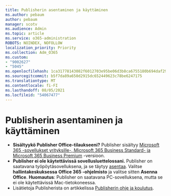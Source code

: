 ```yaml
---
title: Publisherin asentaminen ja käyttäminen
ms.author: pebaum
author: pebaum
manager: scotv
ms.audience: Admin
ms.topic: article
ms.service: o365-administration
ROBOTS: NOINDEX, NOFOLLOW
localization_priority: Priority
ms.collection: Adm_O365
ms.custom:
- "9002627"
- "5045"
ms.openlocfilehash: 1ca31778143082f6012703e95be06d3b8ca6755180b694daf29f7fda0c64532f
ms.sourcegitcommit: b5f7da89a650d2915dc652449623c78be6247175
ms.translationtype: MT
ms.contentlocale: fi-FI
ms.lasthandoff: 08/05/2021
ms.locfileid: "54067477"
---
```

# <a name="install-and-use-publisher"></a>Publisherin asentaminen ja käyttäminen

- **Sisältyykö Publisher Office-tilaukseeni?** Publisher sisältyy [Microsoft 365 -sovellukset yrityksille-, Microsoft 365 Business Standard- ja Microsoft 365 Business Premium](https://products.office.com/compare-all-microsoft-office-products?activetab=tab:primaryr2) -versioon.
- **Publisher ei ole käytettävissä sovellusluettelossani.**  Publisher on saatavana työpöytäsovelluksena, ja se täytyy [asentaa](https://support.office.com/article/Install-Office-apps-from-Office-365-dcf2d841-dac7-455b-9a77-fc8f7ee92702). Valitse **hallintakeskuksessa** **Office 365 -ohjelmisto** ja valitse sitten **Asenna Office**. **Huomautus**: Publisher on saatavana PC-sovelluksena, mutta se ei ole käytettävissä Mac-tietokoneessa.
- Lisätietoja Publisherista on artikkelissa [Publisherin ohje ja koulutus](https://support.office.com/publisher).
